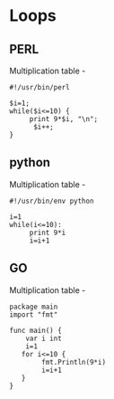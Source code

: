 # Loops


## PERL

Multiplication table -

~~~~~~~~
#!/usr/bin/perl

$i=1;
while($i<=10) {
     print 9*$i, "\n";
      $i++;
}
~~~~~~~~

## python

Multiplication table  -

~~~~~~~~
#!/usr/bin/env python

i=1
while(i<=10):
     print 9*i
     i=i+1
~~~~~~~~


## GO

Multiplication table  -

~~~~~~~~
package main
import "fmt"

func main() {
    var i int
    i=1
   for i<=10 {
        fmt.Println(9*i)
        i=i+1
   }
}
~~~~~~~~
